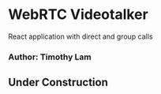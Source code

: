 # WebRTC Videotalker
 React application with direct and group calls

 ### Author: Timothy Lam

 ## Under Construction
